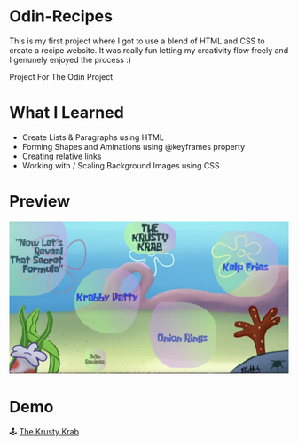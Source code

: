 # Odin-Recipes
This is my first project where I got to use a blend of HTML and CSS to create a recipe website. It was really fun letting my creativity 
flow freely and I genunely enjoyed the process :)

Project For The Odin Project

# What I Learned 
  * Create Lists & Paragraphs using HTML
  * Forming Shapes and Aminations using @keyframes property 
  * Creating relative links 
  * Working with / Scaling Background Images using CSS

# Preview
![My Image](images/preview.png)

# Demo
🕹 [The Krusty Krab](https://bubblegumloco.github.io/Odin-Recipes/)

